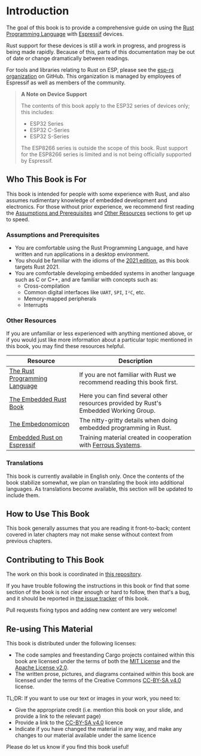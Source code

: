 # Introduction

The goal of this book is to provide a comprehensive guide on using the [Rust Programming Language] with [Espressif] devices.

[rust programming language]: https://www.rust-lang.org/
[espressif]: https://espressif.com/

Rust support for these devices is still a work in progress, and progress is being made rapidly. Because of this, parts of this documentation may be out of date or change dramatically between readings.

For tools and libraries relating to Rust on ESP, please see the [esp-rs organization] on GitHub. This organization is managed by employees of Espressif as well as members of the community.

[esp-rs organization]: https://github.com/esp-rs/

> **A Note on Device Support**
>
> The contents of this book apply to the ESP32 series of devices only; this
> includes:
>
> - ESP32 Series
> - ESP32 C-Series
> - ESP32 S-Series
>
> The ESP8266 series is outside the scope of this book. Rust support for the
> ESP8266 series is limited and is not being officially supported by Espressif.

## Who This Book is For

This book is intended for people with some experience with Rust, and also assumes rudimentary knowledge of embedded development and electronics. For those without prior experience, we recommend first reading the [Assumptions and Prerequisites] and [Other Resources] sections to get up to speed.

[assumptions and prerequisites]: #assumptions-and-prerequisites
[other resources]: #other-resources

### Assumptions and Prerequisites

- You are comfortable using the Rust Programming Language, and have written and run applications in a desktop environment.
- You should be familiar with the idioms of the [2021 edition], as this book targets Rust 2021.
- You are comfortable developing embedded systems in another language such as C or C++, and are familiar with concepts such as:
  - Cross-compilation
  - Common digital interfaces like `UART`, `SPI`, `I²C`, etc.
  - Memory-mapped peripherals
  - Interrupts

[2021 edition]: https://doc.rust-lang.org/edition-guide/rust-2021/index.html

### Other Resources

If you are unfamiliar or less experienced with anything mentioned above, or if you would just like more information about a particular topic mentioned in this book, you may find these resources helpful.

| Resource                        | Description                                                                          |
| ------------------------------- | ------------------------------------------------------------------------------------ |
| [The Rust Programming Language] | If you are not familiar with Rust we recommend reading this book first.              |
| [The Embedded Rust Book]        | Here you can find several other resources provided by Rust's Embedded Working Group. |
| [The Embedonomicon]             | The nitty-gritty details when doing embedded programming in Rust.                    |
| [Embedded Rust on Espressif]    | Training material created in cooperation with [Ferrous Systems].                     |

[the rust programming language]: https://doc.rust-lang.org/book/
[the embedded rust book]: https://docs.rust-embedded.org/book/index.html
[the embedonomicon]: https://docs.rust-embedded.org/embedonomicon/
[embedded rust on espressif]: https://espressif-trainings.ferrous-systems.com/
[ferrous systems]: https://ferrous-systems.com/

### Translations

This book is currently available in English only. Once the contents of the book stabilize somewhat, we plan on translating the book into additional languages. As translations become available, this section will be updated to include them.

## How to Use This Book

This book generally assumes that you are reading it front-to-back; content covered in later chapters may not make sense without context from previous chapters.

## Contributing to This Book

The work on this book is coordinated in [this repository].

[this repository]: https://github.com/esp-rs/book

If you have trouble following the instructions in this book or find that some section of the book is not clear enough or hard to follow, then that's a bug, and it should be reported in [the issue tracker] of this book.

[the issue tracker]: https://github.com/esp-rs/book/issues/

Pull requests fixing typos and adding new content are very welcome!

## Re-using This Material

This book is distributed under the following licenses:

- The code samples and freestanding Cargo projects contained within this book are licensed under the terms of both the [MIT License] and the [Apache License v2.0].
- The written prose, pictures, and diagrams contained within this book are licensed under the terms of the Creative Commons [CC-BY-SA v4.0] license.

[mit license]: https://opensource.org/licenses/MIT
[apache license v2.0]: http://www.apache.org/licenses/LICENSE-2.0
[cc-by-sa v4.0]: https://creativecommons.org/licenses/by-sa/4.0/legalcode

TL;DR: If you want to use our text or images in your work, you need to:

- Give the appropriate credit (i.e. mention this book on your slide, and provide a link to the relevant page)
- Provide a link to the [CC-BY-SA v4.0] licence
- Indicate if you have changed the material in any way, and make any changes to our material available under the same licence

Please do let us know if you find this book useful!
